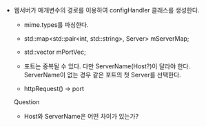 
- 웹서버가 매개변수의 경로를 이용하여 configHandler 클래스를 생성한다.
    - mime.types를 파싱한다.
    - std::map<std::pair<int, std::string>, Server> mServerMap;
    - std::vector<int> mPortVec;
    - 포트는 중복될 수 있다. 다만 ServerName(Host?)이 달라야 한다. ServerName이 없는 경우 같은 포트의 첫 Server를 선택한다.

    - httpRequest() -> port

    Question
    - Host와 ServerName은 어떤 차이가 있는가?